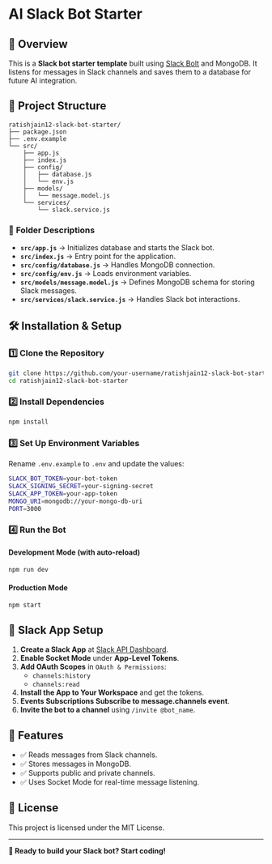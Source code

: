 # AI Slack Bot Starter

## 🚀 Overview

This is a **Slack bot starter template** built using [Slack Bolt](https://slack.dev/bolt-js/) and MongoDB. It listens for messages in Slack channels and saves them to a database for future AI integration.

## 📂 Project Structure

```
ratishjain12-slack-bot-starter/
├── package.json
├── .env.example
└── src/
    ├── app.js
    ├── index.js
    ├── config/
    │   ├── database.js
    │   └── env.js
    ├── models/
    │   └── message.model.js
    └── services/
        └── slack.service.js
```

### 📌 **Folder Descriptions**

- **`src/app.js`** → Initializes database and starts the Slack bot.
- **`src/index.js`** → Entry point for the application.
- **`src/config/database.js`** → Handles MongoDB connection.
- **`src/config/env.js`** → Loads environment variables.
- **`src/models/message.model.js`** → Defines MongoDB schema for storing Slack messages.
- **`src/services/slack.service.js`** → Handles Slack bot interactions.

## 🛠️ Installation & Setup

### 1️⃣ **Clone the Repository**

```sh
git clone https://github.com/your-username/ratishjain12-slack-bot-starter.git
cd ratishjain12-slack-bot-starter
```

### 2️⃣ **Install Dependencies**

```sh
npm install
```

### 3️⃣ **Set Up Environment Variables**

Rename `.env.example` to `.env` and update the values:

```sh
SLACK_BOT_TOKEN=your-bot-token
SLACK_SIGNING_SECRET=your-signing-secret
SLACK_APP_TOKEN=your-app-token
MONGO_URI=mongodb://your-mongo-db-uri
PORT=3000
```

### 4️⃣ **Run the Bot**

#### **Development Mode (with auto-reload)**

```sh
npm run dev
```

#### **Production Mode**

```sh
npm start
```

## 🔗 Slack App Setup

1. **Create a Slack App** at [Slack API Dashboard](https://api.slack.com/apps).
2. **Enable Socket Mode** under **App-Level Tokens**.
3. **Add OAuth Scopes** in `OAuth & Permissions`:
   - `channels:history`
   - `channels:read`
4. **Install the App to Your Workspace** and get the tokens.
5. **Events Subscriptions Subscribe to message.channels event**.
6. **Invite the bot to a channel** using `/invite @bot_name`.

## 📝 Features

- ✅ Reads messages from Slack channels.
- ✅ Stores messages in MongoDB.
- ✅ Supports public and private channels.
- ✅ Uses Socket Mode for real-time message listening.

## 📜 License

This project is licensed under the MIT License.

---

**🚀 Ready to build your Slack bot? Start coding!**
